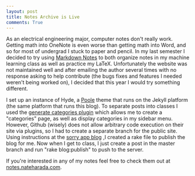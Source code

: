```yaml
---
layout: post
title: Notes Archive is Live 
comments: True
---
```

As an electrical engineering major, computer notes don't really work. Getting math into OneNote is even worse than getting math into Word, and so for most of undergrad I stuck to paper and pencil. In my last semester I decided to try using [Markdown Notes](http://www.markdownnotes.com) to both organize notes in my machine learning class as well as practice my LaTeX. Unfortunately the website was not maintained well and after emailing the author several times with no response asking to help contribute (the bugs fixes and features I needed weren't being worked on), I decided that this year I would try something different.

I set up an instance of Hyde, a [Poole](http://www.getpoole.com) theme that runs on the Jekyll platform (the same platform that runs this blog). To separate posts into classes I used the [generate categories plugin](http://github.com/recurser/jekyll-plugins) which allows me to create a "categories" page, as well as display categories in my sidebar menu. However, Github (wisely) does not allow arbitrary code execution on their site via plugins, so I had to create a separate branch for the public site. Using instructions at the [sorry app blog](http://blog.sorryapp.com/blogging-with-jekyll/2014/01/31/using-jekyll-plugins-on-github-pages.html) ,I created a rake file to publish the blog for me. Now when I get to class, I just create a post in the master branch and run "rake blog:publish" to push to the server.

If you're interested in any of my notes feel free to check them out at [notes.nateharada.com](http://notes.nateharada.com).
